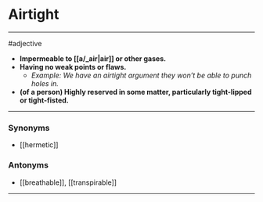# Airtight
---
#adjective
- **Impermeable to [[a/_air|air]] or other gases.**
- **Having no weak points or flaws.**
	- _Example: We have an airtight argument they won’t be able to punch holes in._
- **(of a person) Highly reserved in some matter, particularly tight-lipped or tight-fisted.**
---
### Synonyms
- [[hermetic]]
### Antonyms
- [[breathable]], [[transpirable]]
---
